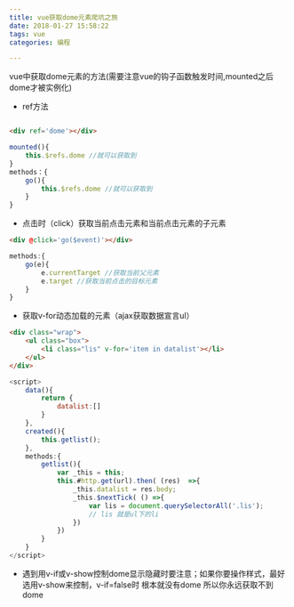 ```yaml
---
title: vue获取dome元素爬坑之旅
date: 2018-01-27 15:58:22
tags: vue
categories: 编程

---
```

vue中获取dome元素的方法(需要注意vue的钩子函数触发时间,mounted之后dome才被实例化)
<!-- more -->
- ref方法

```html

<div ref='dome'></div>

```

```javascript
mounted(){
    this.$refs.dome //就可以获取到
}
methods：{
    go(){
        this.$refs.dome //就可以获取到
    }
}
```

- 点击时（click）获取当前点击元素和当前点击元素的子元素

```html
<div @click='go($event)'></div>
```

```javascript
methods:{
    go(e){
        e.currentTarget //获取当前父元素
        e.target //获取当前点击的目标元素
    }
}
```

- 获取v-for动态加载的元素（ajax获取数据宣言ul）

```html
<div class="wrap">
    <ul class="box">
        <li class="lis" v-for='item in datalist'></li>
    </ul>
</div>
```

```javascript
<script>
    data(){
        return {
            datalist:[]
        }
    },
    created(){
        this.getlist();
    },
    methods:{
        getlist(){
            var _this = this;
            this.#http.get(url).then( (res)  =>{
                _this.datalist = res.body;
                _this.$nextTick( () =>{
                    var lis = document.querySelectorAll('.lis');
                    // lis 就是ul下的li
                })
            })
        }
    }
</script>
```

- 遇到用v-if或v-show控制dome显示隐藏时要注意；如果你要操作样式，最好选用v-show来控制，v-if=false时 根本就没有dome 所以你永远获取不到dome